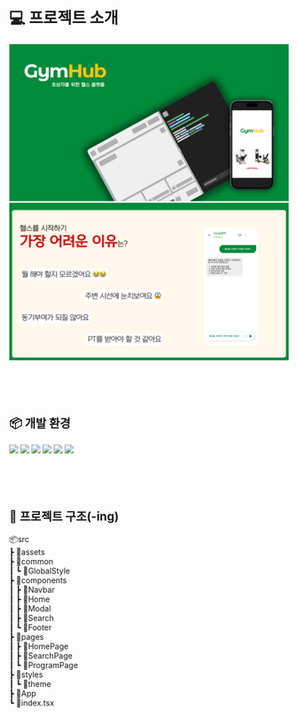 # 💻 프로젝트 소개

<img src="/public/img/cover.png">
<img src="/public/img/Concept.png">

<br><br><br>

## 📦 개발 환경

<span>
  <img src="https://img.shields.io/badge/React-1572B6?style=flat&logo=react&logoColor=white">
  <img src="https://img.shields.io/badge/TypeScript-3178C6?style=flat&logo=typescript&logoColor=white">
  <img src="https://img.shields.io/badge/Material%20UI-007FFF?style=flat&logo=mui&logoColor=white">
  <img src="https://img.shields.io/badge/Emotion-DB7093?style=flat&logo=emotion&logoColor=white">
  <img src="https://img.shields.io/badge/React_Router-CA4245?style=flat&logo=React-Router&logoColor=white">
  <img src="https://img.shields.io/badge/Zustand-CA4245?style=flat&logo=zustand&logoColor=white">
</span>

<br>

<br><br><br>

## 📂 프로젝트 구조(-ing)

📦src<br>
┣ 📂assets<br>
┣ 📂common<br>
┃ ┗ 📜GlobalStyle<br>
┣ 📂components<br>
┃ ┣ 📂Navbar<br>
┃ ┣ 📂Home<br>
┃ ┣ 📂Modal<br>
┃ ┣ 📂Search<br>
┃ ┗ 📂Footer<br>
┣ 📂pages<br>
┃ ┣ 📜HomePage<br>
┃ ┣ 📜SearchPage<br>
┃ ┗ 📜ProgramPage<br>
┣ 📂styles<br>
┃ ┗ 📜theme<br>
┣ 📜App<br>
┗ 📜index.tsx<br>

<br><br><br>
